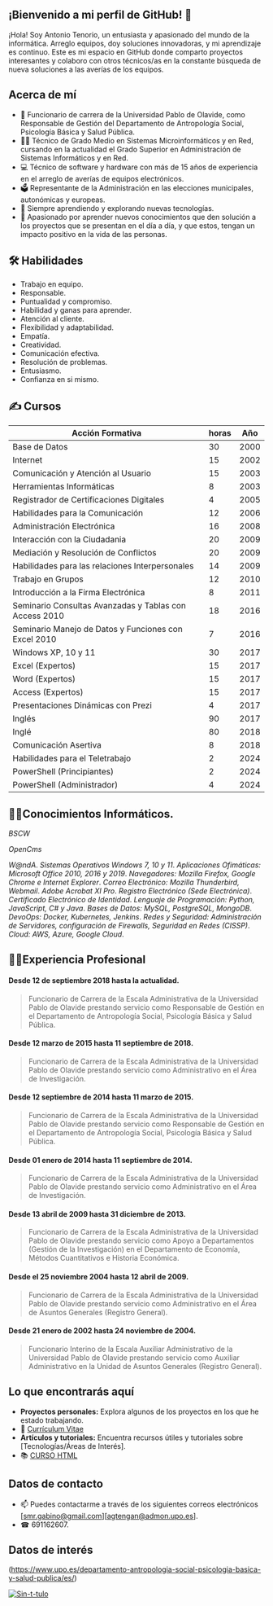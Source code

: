 ## ¡Bienvenido a mi perfil de GitHub! 👋

¡Hola! Soy Antonio Tenorio, un entusiasta y apasionado del mundo de la informática. Arreglo equipos, doy soluciones innovadoras, y mi aprendizaje es continuo. Este es mi espacio en GitHub donde comparto proyectos interesantes y colaboro con otros técnicos/as en la constante búsqueda de nueva soluciones a las averías de los equipos.

## Acerca de mí

- 💼 Funcionario de carrera de la Universidad Pablo de Olavide, como Responsable de Gestión del Departamento de Antropología Social, Psicología Básica y Salud Pública.
- 👨‍🎓 Técnico de Grado Medio en Sistemas Microinformáticos y en Red, cursando en la actualidad el Grado Superior en Administración de Sistemas Informáticos y en Red. 
- 💻 Técnico de software y hardware con más de 15 años de experiencia en el arreglo de averías de equipos electrónicos.
- 🗳  Representante de la Administración en las elecciones municipales, autonómicas y europeas.
- 🌱 Siempre aprendiendo y explorando nuevas tecnologías.
- 🚀 Apasionado por aprender nuevos conocimientos que den solución a los proyectos que se presentan en el día a día, y que estos, tengan un impacto positivo en la vida de las personas.

## 🛠️ Habilidades
- Trabajo en equipo.
- Responsable.
- Puntualidad y compromiso.
- Habilidad  y ganas para aprender.
- Atención al cliente.
- Flexibilidad y adaptabilidad.
- Empatía.
- Creatividad.
- Comunicación efectiva.
- Resolución de problemas.
- Entusiasmo.
- Confianza en si mismo.
  
## ✍ Cursos

|      Acción Formativa                                               | horas | Año  |
|---------------------------------------------------------------------|-------|------|
| Base de Datos                                                       |   30  | 2000 |      
| Internet                                                            |   15  | 2002 |
| Comunicación y Atención al Usuario                                  |   15  | 2003 |
| Herramientas Informáticas                                           |   8   | 2003 |
| Registrador de Certificaciones Digitales                            |   4   | 2005 |
| Habilidades para la Comunicación                                    |   12  | 2006 |
| Administración Electrónica                                          |   16  | 2008 |
| Interacción con la Ciudadania                                       |   20  | 2009 |
| Mediación y Resolución de Conflictos                                |   20  | 2009 |
| Habilidades para las relaciones Interpersonales                     |   14  | 2009 |
| Trabajo en Grupos                                                   |   12  | 2010 |
| Introducción a la Firma Electrónica                                 |   8   | 2011 |
| Seminario Consultas Avanzadas y Tablas con Access 2010              |   18  | 2016 |
| Seminario Manejo de Datos y Funciones con Excel 2010                |   7   | 2016 |
| Windows XP, 10 y 11                                                 |   30  | 2017 |
| Excel (Expertos)                                                    |   15  | 2017 |
| Word (Expertos)                                                     |   15  | 2017 |
| Access (Expertos)                                                   |   15  | 2017 |     
| Presentaciones Dinámicas con Prezi                                  |   4   | 2017 |
| Inglés                                                              |   90  | 2017 |
| Inglé                                                               |   80  | 2018 |
| Comunicación Asertiva                                               |   8   | 2018 |
| Habilidades para el Teletrabajo                                     |   2   | 2024 | 
| PowerShell (Principiantes)                                          |   2   | 2024 |
| PowerShell (Administrador)                                          |   4   | 2024 | 

## 🧑‍💻Conocimientos Informáticos.
*BSCW*

*OpenCms*

*W@ndA*.
*Sistemas Operativos Windows 7, 10 y 11*.
*Aplicaciones Ofimáticas: Microsoft Office 2010, 2016 y 2019*.
*Navegadores: Mozilla Firefox, Google Chrome e Internet Explorer*.
*Correo Electrónico: Mozilla Thunderbird, Webmail*.
*Adobe Acrobat XI Pro*.
*Registro Electrónico (Sede Electrónica)*.
*Certificado Electrónico de Identidad*.
*Lenguaje de Programación: Python, JavaScript, C# y Java*.
*Bases de Datos: MySQL, PostgreSQL, MongoDB*.
*DevoOps: Docker, Kubernetes, Jenkins*.
*Redes y Seguridad: Administración de Servidores, configuración de Firewalls, Seguridad en Redes (CISSP)*.
*Cloud: AWS, Azure, Google Cloud*.

## 🧑‍🔧Experiencia Profesional
#### Desde 12 de septiembre 2018 hasta la actualidad.
> Funcionario de Carrera de la Escala Administrativa de la Universidad Pablo de Olavide prestando servicio como Responsable de Gestión en el Departamento de Antropología Social, Psicología Básica y Salud Pública.
#### Desde 12 marzo de 2015 hasta 11 septiembre de 2018.
> Funcionario de Carrera de la Escala Administrativa de la Universidad Pablo de Olavide prestando servicio como Administrativo en el Área de Investigación.
#### Desde 12 septiembre de 2014 hasta 11 marzo de 2015.
>  Funcionario de Carrera de la Escala Administrativa de la Universidad Pablo de Olavide prestando servicio como Responsable de Gestión en el Departamento de Antropología Social, Psicología Básica y Salud Pública.
#### Desde 01 enero de 2014 hasta 11 septiembre de 2014.
> Funcionario de Carrera de la Escala Administrativa de la Universidad Pablo de Olavide prestando servicio como Administrativo en el Área de Investigación.
#### Desde 13 abril de 2009 hasta 31 diciembre de 2013.
> Funcionario de Carrera de la Escala Administrativa de la Universidad Pablo de Olavide prestando servicio como Apoyo a Departamentos (Gestión de la Investigación) en el Departamento de Economía, Métodos Cuantitativos e Historia Económica.
#### Desde el 25 noviembre 2004 hasta 12 abril de 2009.
> Funcionario de Carrera de la Escala Administrativa de la Universidad Pablo de Olavide prestando servicio como Administrativo en el Área de Asuntos Generales (Registro General).
#### Desde 21 enero de 2002 hasta 24 noviembre de 2004.
> Funcionario Interino de la Escala Auxiliar Administrativo de la Universidad Pablo de Olavide prestando servicio como Auxiliar Administrativo en la Unidad de Asuntos Generales (Registro General).
## Lo que encontrarás aquí

- **Proyectos personales:** Explora algunos de los proyectos en los que he estado trabajando.
- 📙  [Currículum Vitae](Memoria_Dpto_ASPBSP.pdf)
- **Artículos y tutoriales:** Encuentra recursos útiles y tutoriales sobre [Tecnologías/Áreas de Interés].
- 📚  [CURSO HTML](HTML_basico.pdf)


## Datos de contacto

- 📫 Puedes contactarme a través de los siguientes correos electrónicos [smr.gabino@gmail.com][agtengan@admon.upo.es].
- ☎  691162607.

## Datos de interés

(https://www.upo.es/departamento-antropologia-social-psicologia-basica-y-salud-publica/es/)

<a href='https://postimages.org/' target='_blank'><img src='https://i.postimg.cc/xqrYch2v/Sin-t-tulo.jpg' border='0' alt='Sin-t-tulo'/></a>



